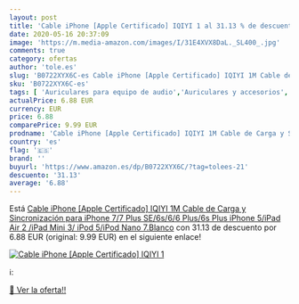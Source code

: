 ```yaml
---
layout: post
title: 'Cable iPhone [Apple Certificado] IQIYI 1 al 31.13 % de descuento'
date: 2020-05-16 20:37:09
image: 'https://m.media-amazon.com/images/I/31E4XVX8DaL._SL400_.jpg'
comments: true
category: ofertas
author: 'tole.es'
slug: 'B0722XYX6C-es Cable iPhone [Apple Certificado] IQIYI 1M Cable de Carga y...'
sku: 'B0722XYX6C-es'
tags: [ 'Auriculares para equipo de audio','Auriculares y accesorios','Electrónica','Electrónica para moto','Electrónica para vehículos','Soportes para moto','iphone','ipod', ]
actualPrice: 6.88 EUR
currency: EUR
price: 6.88
comparePrice: 9.99 EUR
prodname: 'Cable iPhone [Apple Certificado] IQIYI 1M Cable de Carga y Sincronización para iPhone 7/7 Plus SE/6s/6/6 Plus/6s Plus iPhone 5/iPad Air 2 /iPad Mini 3/ iPod 5/iPod Nano 7.Blanco'
country: 'es'
flag: '🇪🇸'
brand: ''
buyurl: 'https://www.amazon.es/dp/B0722XYX6C/?tag=tolees-21'
descuento: '31.13'
average: '6.88'
---
```


Está [Cable iPhone [Apple Certificado] IQIYI 1M Cable de Carga y Sincronización para iPhone 7/7 Plus SE/6s/6/6 Plus/6s Plus iPhone 5/iPad Air 2 /iPad Mini 3/ iPod 5/iPod Nano 7.Blanco](https://www.amazon.es/dp/B0722XYX6C/?tag=tolees-21) con 31.13 de descuento por 6.88 EUR (original: 9.99 EUR) en el siguiente enlace!

[![Cable iPhone [Apple Certificado] IQIYI 1](https://m.media-amazon.com/images/I/31E4XVX8DaL._SL400_.jpg)](https://www.amazon.es/dp/B0722XYX6C/?tag=tolees-21)

ℹ️:


[🛒 Ver la oferta!!](https://www.amazon.es/dp/B0722XYX6C/?tag=tolees-21)
